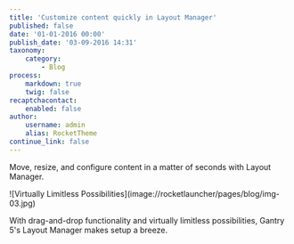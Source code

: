 ```yaml
---
title: 'Customize content quickly in Layout Manager'
published: false
date: '01-01-2016 00:00'
publish_date: '03-09-2016 14:31'
taxonomy:
    category:
        - Blog
process:
    markdown: true
    twig: false
recaptchacontact:
    enabled: false
author:
    username: admin
    alias: RocketTheme
continue_link: false
---
```


<p class="g-lead">Move, resize, and configure content in a matter of seconds with Layout Manager.</p>
![Virtually Limitless Possibilities](image://rocketlauncher/pages/blog/img-03.jpg)
<p>With drag-and-drop functionality and virtually limitless possibilities, Gantry 5's Layout Manager makes setup a breeze.</p>
